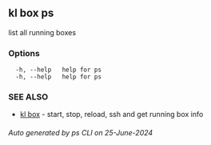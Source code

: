 ## kl box ps

list all running boxes



### Options

```
  -h, --help   help for ps
  -h, --help   help for ps
```

### SEE ALSO

* [kl box](kl_box.md)  - start, stop, reload, ssh and get running box info

###### Auto generated by ps CLI on 25-June-2024

